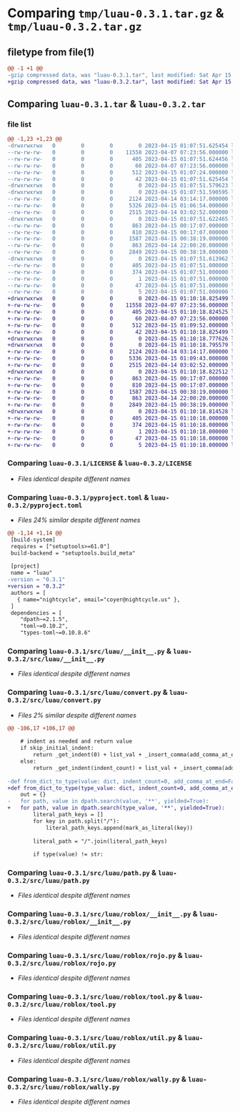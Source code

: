 # Comparing `tmp/luau-0.3.1.tar.gz` & `tmp/luau-0.3.2.tar.gz`

## filetype from file(1)

```diff
@@ -1 +1 @@
-gzip compressed data, was "luau-0.3.1.tar", last modified: Sat Apr 15 01:07:51 2023, max compression
+gzip compressed data, was "luau-0.3.2.tar", last modified: Sat Apr 15 01:10:18 2023, max compression
```

## Comparing `luau-0.3.1.tar` & `luau-0.3.2.tar`

### file list

```diff
@@ -1,23 +1,23 @@
-drwxrwxrwx   0        0        0        0 2023-04-15 01:07:51.625454 luau-0.3.1/
--rw-rw-rw-   0        0        0    11558 2023-04-07 07:23:56.000000 luau-0.3.1/LICENSE
--rw-rw-rw-   0        0        0      405 2023-04-15 01:07:51.624456 luau-0.3.1/PKG-INFO
--rw-rw-rw-   0        0        0       60 2023-04-07 07:23:56.000000 luau-0.3.1/README.md
--rw-rw-rw-   0        0        0      512 2023-04-15 01:07:24.000000 luau-0.3.1/pyproject.toml
--rw-rw-rw-   0        0        0       42 2023-04-15 01:07:51.625454 luau-0.3.1/setup.cfg
-drwxrwxrwx   0        0        0        0 2023-04-15 01:07:51.579623 luau-0.3.1/src/
-drwxrwxrwx   0        0        0        0 2023-04-15 01:07:51.590595 luau-0.3.1/src/luau/
--rw-rw-rw-   0        0        0     2124 2023-04-14 03:14:17.000000 luau-0.3.1/src/luau/__init__.py
--rw-rw-rw-   0        0        0     5326 2023-04-15 01:06:54.000000 luau-0.3.1/src/luau/convert.py
--rw-rw-rw-   0        0        0     2515 2023-04-14 03:02:52.000000 luau-0.3.1/src/luau/path.py
-drwxrwxrwx   0        0        0        0 2023-04-15 01:07:51.622465 luau-0.3.1/src/luau/roblox/
--rw-rw-rw-   0        0        0      863 2023-04-15 00:17:07.000000 luau-0.3.1/src/luau/roblox/__init__.py
--rw-rw-rw-   0        0        0      810 2023-04-15 00:17:07.000000 luau-0.3.1/src/luau/roblox/rojo.py
--rw-rw-rw-   0        0        0     1587 2023-04-15 00:38:19.000000 luau-0.3.1/src/luau/roblox/tool.py
--rw-rw-rw-   0        0        0      863 2023-04-14 22:00:20.000000 luau-0.3.1/src/luau/roblox/util.py
--rw-rw-rw-   0        0        0     2849 2023-04-15 00:38:19.000000 luau-0.3.1/src/luau/roblox/wally.py
-drwxrwxrwx   0        0        0        0 2023-04-15 01:07:51.613962 luau-0.3.1/src/luau.egg-info/
--rw-rw-rw-   0        0        0      405 2023-04-15 01:07:51.000000 luau-0.3.1/src/luau.egg-info/PKG-INFO
--rw-rw-rw-   0        0        0      374 2023-04-15 01:07:51.000000 luau-0.3.1/src/luau.egg-info/SOURCES.txt
--rw-rw-rw-   0        0        0        1 2023-04-15 01:07:51.000000 luau-0.3.1/src/luau.egg-info/dependency_links.txt
--rw-rw-rw-   0        0        0       47 2023-04-15 01:07:51.000000 luau-0.3.1/src/luau.egg-info/requires.txt
--rw-rw-rw-   0        0        0        5 2023-04-15 01:07:51.000000 luau-0.3.1/src/luau.egg-info/top_level.txt
+drwxrwxrwx   0        0        0        0 2023-04-15 01:10:18.825499 luau-0.3.2/
+-rw-rw-rw-   0        0        0    11558 2023-04-07 07:23:56.000000 luau-0.3.2/LICENSE
+-rw-rw-rw-   0        0        0      405 2023-04-15 01:10:18.824525 luau-0.3.2/PKG-INFO
+-rw-rw-rw-   0        0        0       60 2023-04-07 07:23:56.000000 luau-0.3.2/README.md
+-rw-rw-rw-   0        0        0      512 2023-04-15 01:09:52.000000 luau-0.3.2/pyproject.toml
+-rw-rw-rw-   0        0        0       42 2023-04-15 01:10:18.825499 luau-0.3.2/setup.cfg
+drwxrwxrwx   0        0        0        0 2023-04-15 01:10:18.777626 luau-0.3.2/src/
+drwxrwxrwx   0        0        0        0 2023-04-15 01:10:18.795579 luau-0.3.2/src/luau/
+-rw-rw-rw-   0        0        0     2124 2023-04-14 03:14:17.000000 luau-0.3.2/src/luau/__init__.py
+-rw-rw-rw-   0        0        0     5336 2023-04-15 01:09:43.000000 luau-0.3.2/src/luau/convert.py
+-rw-rw-rw-   0        0        0     2515 2023-04-14 03:02:52.000000 luau-0.3.2/src/luau/path.py
+drwxrwxrwx   0        0        0        0 2023-04-15 01:10:18.822512 luau-0.3.2/src/luau/roblox/
+-rw-rw-rw-   0        0        0      863 2023-04-15 00:17:07.000000 luau-0.3.2/src/luau/roblox/__init__.py
+-rw-rw-rw-   0        0        0      810 2023-04-15 00:17:07.000000 luau-0.3.2/src/luau/roblox/rojo.py
+-rw-rw-rw-   0        0        0     1587 2023-04-15 00:38:19.000000 luau-0.3.2/src/luau/roblox/tool.py
+-rw-rw-rw-   0        0        0      863 2023-04-14 22:00:20.000000 luau-0.3.2/src/luau/roblox/util.py
+-rw-rw-rw-   0        0        0     2849 2023-04-15 00:38:19.000000 luau-0.3.2/src/luau/roblox/wally.py
+drwxrwxrwx   0        0        0        0 2023-04-15 01:10:18.814528 luau-0.3.2/src/luau.egg-info/
+-rw-rw-rw-   0        0        0      405 2023-04-15 01:10:18.000000 luau-0.3.2/src/luau.egg-info/PKG-INFO
+-rw-rw-rw-   0        0        0      374 2023-04-15 01:10:18.000000 luau-0.3.2/src/luau.egg-info/SOURCES.txt
+-rw-rw-rw-   0        0        0        1 2023-04-15 01:10:18.000000 luau-0.3.2/src/luau.egg-info/dependency_links.txt
+-rw-rw-rw-   0        0        0       47 2023-04-15 01:10:18.000000 luau-0.3.2/src/luau.egg-info/requires.txt
+-rw-rw-rw-   0        0        0        5 2023-04-15 01:10:18.000000 luau-0.3.2/src/luau.egg-info/top_level.txt
```

### Comparing `luau-0.3.1/LICENSE` & `luau-0.3.2/LICENSE`

 * *Files identical despite different names*

### Comparing `luau-0.3.1/pyproject.toml` & `luau-0.3.2/pyproject.toml`

 * *Files 24% similar despite different names*

```diff
@@ -1,14 +1,14 @@
 [build-system]
 requires = ["setuptools>=61.0"]
 build-backend = "setuptools.build_meta"
 
 [project]
 name = "luau"
-version = "0.3.1"
+version = "0.3.2"
 authors = [
   { name="nightcycle", email="coyer@nightcycle.us" },
 ]
 dependencies = [
 	"dpath~=2.1.5",
 	"toml~=0.10.2",
 	"types-toml~=0.10.8.6"
```

### Comparing `luau-0.3.1/src/luau/__init__.py` & `luau-0.3.2/src/luau/__init__.py`

 * *Files identical despite different names*

### Comparing `luau-0.3.1/src/luau/convert.py` & `luau-0.3.2/src/luau/convert.py`

 * *Files 2% similar despite different names*

```diff
@@ -106,17 +106,17 @@
 
 	# indent as needed and return value
 	if skip_initial_indent:
 		return _get_indent(0) + list_val + _insert_comma(add_comma_at_end)
 	else:
 		return _get_indent(indent_count) + list_val + _insert_comma(add_comma_at_end)
 
-def from_dict_to_type(value: dict, indent_count=0, add_comma_at_end=False, multi_line=True, skip_initial_indent=False) -> str:
+def from_dict_to_type(type_value: dict, indent_count=0, add_comma_at_end=False, multi_line=True, skip_initial_indent=False) -> str:
 	out = {}
-	for path, value in dpath.search(value, '**', yielded=True):
+	for path, value in dpath.search(type_value, '**', yielded=True):
 		literal_path_keys = []
 		for key in path.split("/"):
 			literal_path_keys.append(mark_as_literal(key))
 
 		literal_path = "/".join(literal_path_keys)
 
 		if type(value) != str:
```

### Comparing `luau-0.3.1/src/luau/path.py` & `luau-0.3.2/src/luau/path.py`

 * *Files identical despite different names*

### Comparing `luau-0.3.1/src/luau/roblox/__init__.py` & `luau-0.3.2/src/luau/roblox/__init__.py`

 * *Files identical despite different names*

### Comparing `luau-0.3.1/src/luau/roblox/rojo.py` & `luau-0.3.2/src/luau/roblox/rojo.py`

 * *Files identical despite different names*

### Comparing `luau-0.3.1/src/luau/roblox/tool.py` & `luau-0.3.2/src/luau/roblox/tool.py`

 * *Files identical despite different names*

### Comparing `luau-0.3.1/src/luau/roblox/util.py` & `luau-0.3.2/src/luau/roblox/util.py`

 * *Files identical despite different names*

### Comparing `luau-0.3.1/src/luau/roblox/wally.py` & `luau-0.3.2/src/luau/roblox/wally.py`

 * *Files identical despite different names*

